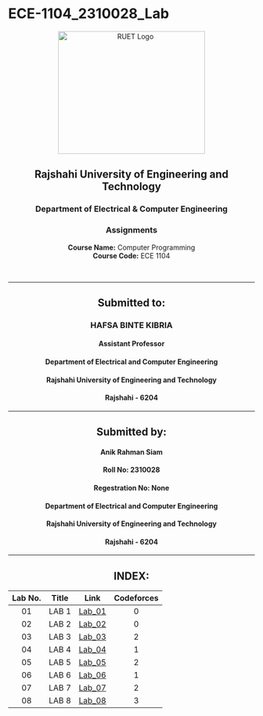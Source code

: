 # ECE-1104_2310028_Lab
<div align="center">

</div>

<p align="center">
  <img src="https://github.com/user-attachments/assets/18531be8-2a84-4bea-9027-5f1c40549dfa" alt="RUET Logo" style="width:300px;height:250px;">
</p>

<div align="center">
  
  ## **Rajshahi University of Engineering and Technology** <br> 
  ### **Department of Electrical & Computer Engineering**
  ### **Assignments**<br>
  **Course Name:** Computer Programming<br>
  **Course Code:** ECE 1104
</div>
<br>
<div align="center">

---  
##  Submitted to: 

### **HAFSA BINTE KIBRIA**
#### Assistant Professor
#### Department of Electrical and Computer Engineering
#### Rajshahi University of Engineering and Technology
#### Rajshahi - 6204

---

## Submitted by:

#### Anik Rahman Siam
#### Roll No: 2310028
#### Regestration No: None
#### Department of Electrical and Computer Engineering
#### Rajshahi University of Engineering and Technology
#### Rajshahi - 6204

---
</div>

<div align="center">
  
## INDEX:

| Lab No. | Title | Link | Codeforces |
| :---: | :---: | :---: |:---: |
| 01 |                    LAB 1                   | [Lab_01]( https://github.com/Nimda6720/ECE-1140_2310028/blob/main/link/Lab_01.md ) |0|
| 02 |                    LAB 2                   | [Lab_02](https://github.com/Nimda6720/ECE-1104_2310028/blob/main/link/lab_2.md )   |0| 
| 03 |                    LAB 3                   | [Lab_03](https://github.com/Nimda6720/ECE-1104_2310028/blob/main/Lab_3.md)         |2|
| 04 |                    LAB 4                   | [Lab_04](https://github.com/Nimda6720/ECE-1104_2310028/blob/main/link/lab_04.md)   |1|
| 05 |                    LAB 5                   | [Lab_05](https://github.com/Nimda6720/ECE-1104_2310028/blob/main/link/Lab_05.md)   |2|
| 06 |                    LAB 6                   | [Lab_06](https://github.com/Nimda6720/ECE-1104_2310028/blob/main/link/Lab_06.md)   |1|
| 07 |                    LAB 7                   | [Lab_07](https://github.com/Nimda6720/ECE-1104_2310028/blob/main/link/Lab_07.md)   |2|
| 08 |                    LAB 8                   | [Lab_08](https://github.com/Nimda6720/ECE-1104_2310028/blob/main/link/lab_8.md)   |3|
</div>
